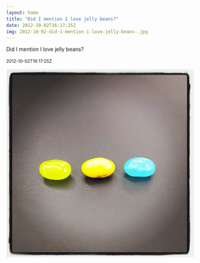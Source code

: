 ```yaml
---
layout: home
title: "Did I mention I love jelly beans?"
date: 2012-10-02T16:17:25Z
img: 2012-10-02-did-i-mention-i-love-jelly-beans-.jpg
---
```


Did I mention I love jelly beans?

<small>2012-10-02T16:17:25Z</small>

![Did I mention I love jelly beans?](2012-10-02-did-i-mention-i-love-jelly-beans-.jpg)
